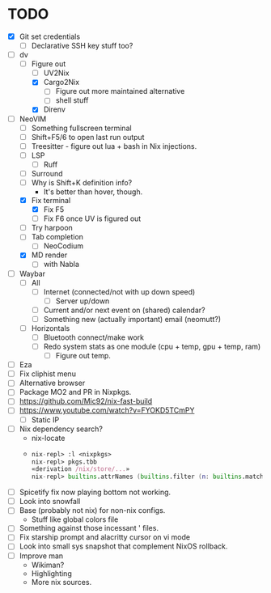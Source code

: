 # TODO
 - [x] Git set credentials 
     - [ ] Declarative SSH key stuff too?
 - [ ] dv
     - [ ] Figure out 
        - [ ] UV2Nix
        - [x] Cargo2Nix
            - [ ] Figure out more maintained alternative
            - [ ] shell stuff
        - [x] Direnv
 - [ ] NeoVIM
    - [ ] Something fullscreen terminal
    - [ ] Shift+F5/6 to open last run output
    - [ ] Treesitter - figure out lua + bash in Nix injections.
    - [ ] LSP
        - [ ] Ruff
    - [ ] Surround
    - [ ] Why is Shift+K definition info?
        - It's better than hover, though.
    - [x] Fix terminal
        - [x] Fix F5
        - [ ] Fix F6 once UV is figured out
    - [ ] Try harpoon
    - [ ] Tab completion
        - [ ] NeoCodium
    - [x] MD render
        - [ ] with Nabla
 - [ ] Waybar
    - [ ] All
        - [ ] Internet (connected/not with up down speed) 
            - [ ] Server up/down
        - [ ] Current and/or next event on (shared) calendar?
        - [ ] Something new (actually important) email (neomutt?)
    - [ ] Horizontals
        - [ ] Bluetooth connect/make work
        - [ ] Redo system stats as one module (cpu + temp, gpu + temp, ram)
             - [ ] Figure out temp.
 - [ ] Eza
 - [ ] Fix cliphist menu
 - [ ] Alternative browser
 - [ ] Package MO2 and PR in Nixpkgs.
 - [ ] https://github.com/Mic92/nix-fast-build
 - [ ] https://www.youtube.com/watch?v=FYOKD5TCmPY
    - [ ] Static IP
 - [ ] Nix dependency search?
    - nix-locate
    - ```nix repl
      nix-repl> :l <nixpkgs>
      nix-repl> pkgs.tbb
      «derivation /nix/store/...»
      nix-repl> builtins.attrNames (builtins.filter (n: builtins.match "tbb.*" n != null) (builtins.attrNames pkgs))
        ```
 - [ ] Spicetify fix now playing bottom not working.
 - [ ] Look into snowfall
 - [ ] Base (probably not nix) for non-nix configs.
     - Stuff like global colors file
 - [ ] Something against those incessant ' files.
 - [ ] Fix starship prompt and alacritty cursor on vi mode
 - [ ] Look into small sys snapshot that complement NixOS rollback.
 - [ ] Improve man
    - Wikiman?
    - Highlighting
    - More nix sources.
